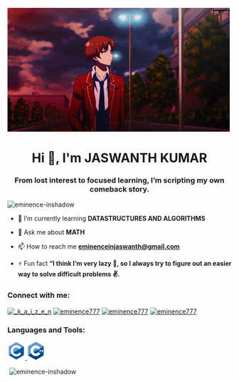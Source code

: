 ![logo](https://github.com/Eminence-InShadow/Eminence-InShadow/blob/main/banner.gif)

<h1 align="center">Hi 👋, I'm JASWANTH KUMAR</h1>
<h3 align="center">From lost interest to focused learning, I’m scripting my own comeback story.</h3>
<p align="left"> <img src="https://komarev.com/ghpvc/?username=eminence-inshadow&label=Profile%20views&color=0e75b6&style=flat" alt="eminence-inshadow" /> </p>

- 🌱 I’m currently learning **DATASTRUCTURES AND ALGORITHMS**

- 💬 Ask me about **MATH**

- 📫 How to reach me **eminenceinjaswanth@gmail.com**

- ⚡ Fun fact **“I think I’m very lazy 🥱, so I always try to figure out an easier way to solve difficult problems ✌️.**

<h3 align="left">Connect with me:</h3>
<p align="left">
<a href="https://instagram.com/_k_a_i_z_e_n" target="blank"><img align="center" src="https://raw.githubusercontent.com/rahuldkjain/github-profile-readme-generator/master/src/images/icons/Social/instagram.svg" alt="_k_a_i_z_e_n" height="30" width="40" /></a>
<a href="https://www.codechef.com/users/eminence777" target="blank"><img align="center" src="https://cdn.jsdelivr.net/npm/simple-icons@3.1.0/icons/codechef.svg" alt="eminence777" height="30" width="40" /></a>
<a href="https://codeforces.com/profile/eminence777" target="blank"><img align="center" src="https://raw.githubusercontent.com/rahuldkjain/github-profile-readme-generator/master/src/images/icons/Social/codeforces.svg" alt="eminence777" height="30" width="40" /></a>
<a href="https://www.leetcode.com/eminence777" target="blank"><img align="center" src="https://raw.githubusercontent.com/rahuldkjain/github-profile-readme-generator/master/src/images/icons/Social/leet-code.svg" alt="eminence777" height="30" width="40" /></a>
</p>

<h3 align="left">Languages and Tools:</h3>
<p align="left"> <a href="https://www.cprogramming.com/" target="_blank" rel="noreferrer"> <img src="https://raw.githubusercontent.com/devicons/devicon/master/icons/c/c-original.svg" alt="c" width="40" height="40"/> </a> <a href="https://www.w3schools.com/cpp/" target="_blank" rel="noreferrer"> <img src="https://raw.githubusercontent.com/devicons/devicon/master/icons/cplusplus/cplusplus-original.svg" alt="cplusplus" width="40" height="40"/> </a> </p>

<p>&nbsp;<img align="center" src="https://github-readme-stats.vercel.app/api?username=eminence-inshadow&show_icons=true&locale=en" alt="eminence-inshadow" /></p>
